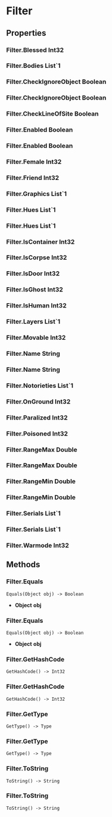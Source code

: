 # Filter    

## Properties  
### Filter.Blessed __Int32__
### Filter.Bodies __List`1__
### Filter.CheckIgnoreObject __Boolean__
### Filter.CheckIgnoreObject __Boolean__
### Filter.CheckLineOfSite __Boolean__
### Filter.Enabled __Boolean__
### Filter.Enabled __Boolean__
### Filter.Female __Int32__
### Filter.Friend __Int32__
### Filter.Graphics __List`1__
### Filter.Hues __List`1__
### Filter.Hues __List`1__
### Filter.IsContainer __Int32__
### Filter.IsCorpse __Int32__
### Filter.IsDoor __Int32__
### Filter.IsGhost __Int32__
### Filter.IsHuman __Int32__
### Filter.Layers __List`1__
### Filter.Movable __Int32__
### Filter.Name __String__
### Filter.Name __String__
### Filter.Notorieties __List`1__
### Filter.OnGround __Int32__
### Filter.Paralized __Int32__
### Filter.Poisoned __Int32__
### Filter.RangeMax __Double__
### Filter.RangeMax __Double__
### Filter.RangeMin __Double__
### Filter.RangeMin __Double__
### Filter.Serials __List`1__
### Filter.Serials __List`1__
### Filter.Warmode __Int32__ 
## Methods  
### Filter.Equals
```
Equals(Object obj) -> Boolean
```
- __Object__ **obj**
### Filter.Equals
```
Equals(Object obj) -> Boolean
```
- __Object__ **obj**
### Filter.GetHashCode
```
GetHashCode() -> Int32
```
### Filter.GetHashCode
```
GetHashCode() -> Int32
```
### Filter.GetType
```
GetType() -> Type
```
### Filter.GetType
```
GetType() -> Type
```
### Filter.ToString
```
ToString() -> String
```
### Filter.ToString
```
ToString() -> String
```